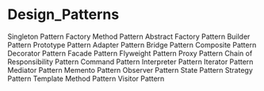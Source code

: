 # Design_Patterns
Singleton Pattern
Factory Method Pattern
Abstract Factory Pattern
Builder Pattern
Prototype Pattern
Adapter Pattern
Bridge Pattern
Composite Pattern
Decorator Pattern
Facade Pattern
Flyweight Pattern
Proxy Pattern
Chain of Responsibility Pattern
Command Pattern
Interpreter Pattern
Iterator Pattern
Mediator Pattern
Memento Pattern
Observer Pattern
State Pattern
Strategy Pattern
Template Method Pattern
Visitor Pattern
